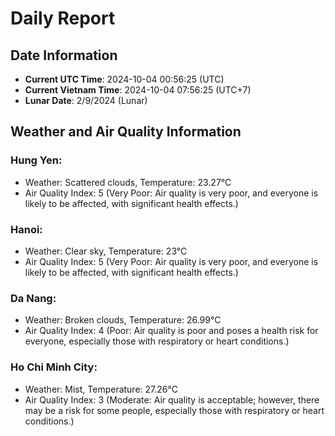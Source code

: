 # Daily Report
## Date Information
- **Current UTC Time**: 2024-10-04 00:56:25 (UTC)
- **Current Vietnam Time**: 2024-10-04 07:56:25 (UTC+7)
- **Lunar Date**: 2/9/2024 (Lunar)

## Weather and Air Quality Information

### Hung Yen:
- Weather: Scattered clouds, Temperature: 23.27°C
- Air Quality Index: 5 (Very Poor: Air quality is very poor, and everyone is likely to be affected, with significant health effects.)

### Hanoi:
- Weather: Clear sky, Temperature: 23°C
- Air Quality Index: 5 (Very Poor: Air quality is very poor, and everyone is likely to be affected, with significant health effects.)

### Da Nang:
- Weather: Broken clouds, Temperature: 26.99°C
- Air Quality Index: 4 (Poor: Air quality is poor and poses a health risk for everyone, especially those with respiratory or heart conditions.)

### Ho Chi Minh City:
- Weather: Mist, Temperature: 27.26°C
- Air Quality Index: 3 (Moderate: Air quality is acceptable; however, there may be a risk for some people, especially those with respiratory or heart conditions.)
